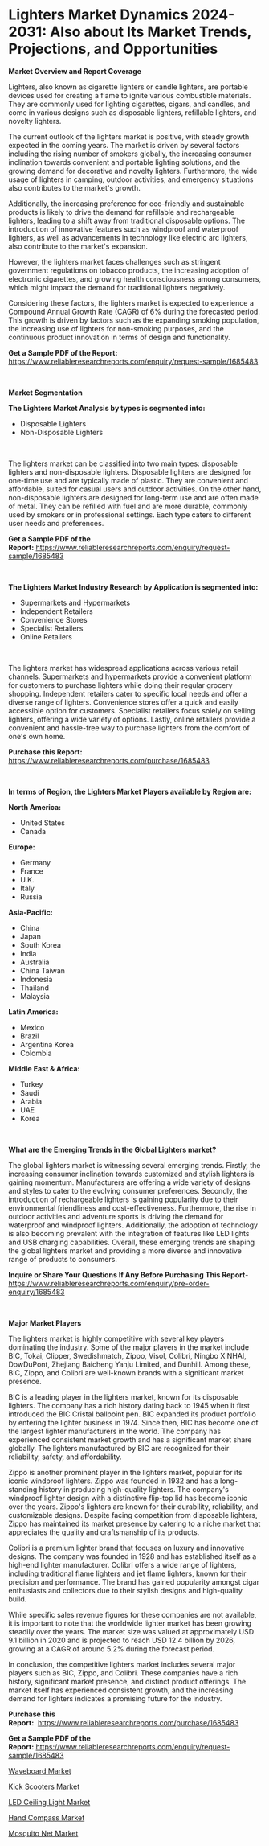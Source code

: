 <p><h1>Lighters Market Dynamics 2024-2031: Also about Its Market Trends, Projections, and Opportunities</h1></p><p><strong>Market Overview and Report Coverage</strong></p>
<p><p>Lighters, also known as cigarette lighters or candle lighters, are portable devices used for creating a flame to ignite various combustible materials. They are commonly used for lighting cigarettes, cigars, and candles, and come in various designs such as disposable lighters, refillable lighters, and novelty lighters.</p><p>The current outlook of the lighters market is positive, with steady growth expected in the coming years. The market is driven by several factors including the rising number of smokers globally, the increasing consumer inclination towards convenient and portable lighting solutions, and the growing demand for decorative and novelty lighters. Furthermore, the wide usage of lighters in camping, outdoor activities, and emergency situations also contributes to the market's growth.</p><p>Additionally, the increasing preference for eco-friendly and sustainable products is likely to drive the demand for refillable and rechargeable lighters, leading to a shift away from traditional disposable options. The introduction of innovative features such as windproof and waterproof lighters, as well as advancements in technology like electric arc lighters, also contribute to the market's expansion.</p><p>However, the lighters market faces challenges such as stringent government regulations on tobacco products, the increasing adoption of electronic cigarettes, and growing health consciousness among consumers, which might impact the demand for traditional lighters negatively.</p><p>Considering these factors, the lighters market is expected to experience a Compound Annual Growth Rate (CAGR) of 6% during the forecasted period. This growth is driven by factors such as the expanding smoking population, the increasing use of lighters for non-smoking purposes, and the continuous product innovation in terms of design and functionality.</p></p>
<p><strong>Get a Sample PDF of the Report:</strong> <a href="https://www.reliableresearchreports.com/enquiry/request-sample/1685483">https://www.reliableresearchreports.com/enquiry/request-sample/1685483</a></p>
<p>&nbsp;</p>
<p><strong>Market Segmentation</strong></p>
<p><strong>The Lighters Market Analysis by types is segmented into:</strong></p>
<p><ul><li>Disposable Lighters</li><li>Non-Disposable Lighters</li></ul></p>
<p>&nbsp;</p>
<p><p>The lighters market can be classified into two main types: disposable lighters and non-disposable lighters. Disposable lighters are designed for one-time use and are typically made of plastic. They are convenient and affordable, suited for casual users and outdoor activities. On the other hand, non-disposable lighters are designed for long-term use and are often made of metal. They can be refilled with fuel and are more durable, commonly used by smokers or in professional settings. Each type caters to different user needs and preferences.</p></p>
<p><strong>Get a Sample PDF of the Report:</strong>&nbsp;<a href="https://www.reliableresearchreports.com/enquiry/request-sample/1685483">https://www.reliableresearchreports.com/enquiry/request-sample/1685483</a></p>
<p>&nbsp;</p>
<p><strong>The Lighters Market Industry Research by Application is segmented into:</strong></p>
<p><ul><li>Supermarkets and Hypermarkets</li><li>Independent Retailers</li><li>Convenience Stores</li><li>Specialist Retailers</li><li>Online Retailers</li></ul></p>
<p>&nbsp;</p>
<p><p>The lighters market has widespread applications across various retail channels. Supermarkets and hypermarkets provide a convenient platform for customers to purchase lighters while doing their regular grocery shopping. Independent retailers cater to specific local needs and offer a diverse range of lighters. Convenience stores offer a quick and easily accessible option for customers. Specialist retailers focus solely on selling lighters, offering a wide variety of options. Lastly, online retailers provide a convenient and hassle-free way to purchase lighters from the comfort of one's own home.</p></p>
<p><strong>Purchase this Report:</strong>&nbsp; <a href="https://www.reliableresearchreports.com/purchase/1685483">https://www.reliableresearchreports.com/purchase/1685483</a></p>
<p>&nbsp;</p>
<p><strong>In terms of Region, the Lighters Market Players available by Region are:</strong></p>
<p>
    <p> <strong> North America: </strong>
        <ul>
            <li>United States</li>
            <li>Canada</li>
        </ul>
        </p> 
    <p> <strong> Europe: </strong>
        <ul>
            <li>Germany</li>
            <li>France</li>
            <li>U.K.</li>
            <li>Italy</li>
            <li>Russia</li>
        </ul>
        </p> 
    <p> <strong> Asia-Pacific: </strong>
        <ul>
            <li>China</li>
            <li>Japan</li>
            <li>South Korea</li>
            <li>India</li>
            <li>Australia</li>
            <li>China Taiwan</li>
            <li>Indonesia</li>
            <li>Thailand</li>
            <li>Malaysia</li>
        </ul>
        </p> 
    <p> <strong> Latin America: </strong>
        <ul>
            <li>Mexico</li>
            <li>Brazil</li>
            <li>Argentina Korea</li>
            <li>Colombia</li>
        </ul>
        </p> 
    <p> <strong> Middle East & Africa: </strong>
        <ul>
            <li>Turkey</li>
            <li>Saudi</li>
            <li>Arabia</li>
            <li>UAE</li>
            <li>Korea</li>
        </ul>
    </p>
    </p>
<p>&nbsp;</p>
<p><strong>What are the Emerging Trends in the Global Lighters market?</strong></p>
<p><p>The global lighters market is witnessing several emerging trends. Firstly, the increasing consumer inclination towards customized and stylish lighters is gaining momentum. Manufacturers are offering a wide variety of designs and styles to cater to the evolving consumer preferences. Secondly, the introduction of rechargeable lighters is gaining popularity due to their environmental friendliness and cost-effectiveness. Furthermore, the rise in outdoor activities and adventure sports is driving the demand for waterproof and windproof lighters. Additionally, the adoption of technology is also becoming prevalent with the integration of features like LED lights and USB charging capabilities. Overall, these emerging trends are shaping the global lighters market and providing a more diverse and innovative range of products to consumers.</p></p>
<p><strong>Inquire or Share Your Questions If Any Before Purchasing This Report</strong>- <a href="https://www.reliableresearchreports.com/enquiry/pre-order-enquiry/1685483">https://www.reliableresearchreports.com/enquiry/pre-order-enquiry/1685483</a></p>
<p>&nbsp;</p>
<p><strong>Major Market Players</strong></p>
<p><p>The lighters market is highly competitive with several key players dominating the industry. Some of the major players in the market include BIC, Tokai, Clipper, Swedishmatch, Zippo, Visol, Colibri, Ningbo XINHAI, DowDuPont, Zhejiang Baicheng Yanju Limited, and Dunhill. Among these, BIC, Zippo, and Colibri are well-known brands with a significant market presence.</p><p>BIC is a leading player in the lighters market, known for its disposable lighters. The company has a rich history dating back to 1945 when it first introduced the BIC Cristal ballpoint pen. BIC expanded its product portfolio by entering the lighter business in 1974. Since then, BIC has become one of the largest lighter manufacturers in the world. The company has experienced consistent market growth and has a significant market share globally. The lighters manufactured by BIC are recognized for their reliability, safety, and affordability.</p><p>Zippo is another prominent player in the lighters market, popular for its iconic windproof lighters. Zippo was founded in 1932 and has a long-standing history in producing high-quality lighters. The company's windproof lighter design with a distinctive flip-top lid has become iconic over the years. Zippo's lighters are known for their durability, reliability, and customizable designs. Despite facing competition from disposable lighters, Zippo has maintained its market presence by catering to a niche market that appreciates the quality and craftsmanship of its products.</p><p>Colibri is a premium lighter brand that focuses on luxury and innovative designs. The company was founded in 1928 and has established itself as a high-end lighter manufacturer. Colibri offers a wide range of lighters, including traditional flame lighters and jet flame lighters, known for their precision and performance. The brand has gained popularity amongst cigar enthusiasts and collectors due to their stylish designs and high-quality build.</p><p>While specific sales revenue figures for these companies are not available, it is important to note that the worldwide lighter market has been growing steadily over the years. The market size was valued at approximately USD 9.1 billion in 2020 and is projected to reach USD 12.4 billion by 2026, growing at a CAGR of around 5.2% during the forecast period.</p><p>In conclusion, the competitive lighters market includes several major players such as BIC, Zippo, and Colibri. These companies have a rich history, significant market presence, and distinct product offerings. The market itself has experienced consistent growth, and the increasing demand for lighters indicates a promising future for the industry.</p></p>
<p><strong>Purchase this Report:</strong>&nbsp;&nbsp;<a href="https://www.reliableresearchreports.com/purchase/1685483">https://www.reliableresearchreports.com/purchase/1685483</a></p>
<p></p>
<p><strong>Get a Sample PDF of the Report:</strong>&nbsp;<a href="https://www.reliableresearchreports.com/enquiry/request-sample/1685483">https://www.reliableresearchreports.com/enquiry/request-sample/1685483</a></p>
<p><p><a href="https://github.com/dzharov81/Market-Research-Report-List-2/blob/main/waveboard-market.md">Waveboard Market</a></p><p><a href="https://github.com/gshchiplitsov/Market-Research-Report-List-2/blob/main/kick-scooters-market.md">Kick Scooters Market</a></p><p><a href="https://github.com/rahu1501/Market-Research-Report-List-2/blob/main/led-ceiling-light-market.md">LED Ceiling Light Market</a></p><p><a href="https://github.com/ambrozg/Market-Research-Report-List-2/blob/main/hand-compass-market.md">Hand Compass Market</a></p><p><a href="https://github.com/rahu1503/Market-Research-Report-List-2/blob/main/mosquito-net-market.md">Mosquito Net Market</a></p></p>